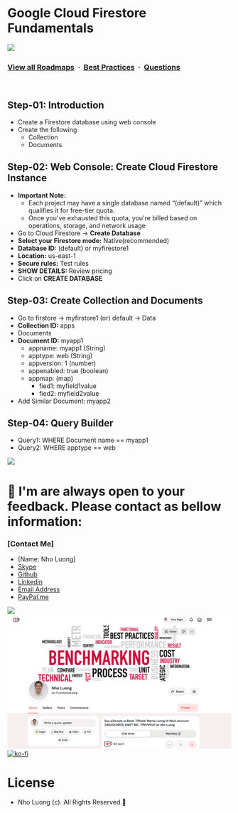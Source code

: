 # Google Cloud Firestore Fundamentals

![](https://i.imgur.com/waxVImv.png)
### [View all Roadmaps](https://github.com/nholuongut/all-roadmaps) &nbsp;&middot;&nbsp; [Best Practices](https://github.com/nholuongut/all-roadmaps/blob/main/public/best-practices/) &nbsp;&middot;&nbsp; [Questions](https://www.linkedin.com/in/nholuong/)
<br/>

## Step-01: Introduction
- Create a Firestore database using web console 
- Create the following
  - Collection
  - Documents

## Step-02: Web Console: Create Cloud Firestore Instance
- **Important Note:** 
  - Each project may have a single database named “(default)” which qualifies it for free-tier quota. 
  - Once you've exhausted this quota, you're billed based on operations, storage, and network usage
- Go to Cloud Firestore -> **Create Database**
- **Select your Firestore mode:** Native(recommended)
- **Database ID:** (default) or myfirestore1
- **Location:** us-east-1
- **Secure rules:** Test rules
- **SHOW DETAILS:** Review pricing
- Click on **CREATE DATABASE**

## Step-03: Create Collection and Documents
- Go to firstore -> myfirstore1 (or) default -> Data
- **Collection ID:** apps
- Documents
- **Document ID:** myapp1
  - appname: myapp1 (String)
  - apptype: web (String)
  - appversion: 1 (number)
  - appenabled: true  (boolean)
  - appmap: (map)
    - fied1: myfield1value
    - fied2: myfield2value
- Add Similar Document: myapp2

## Step-04: Query Builder
- Query1: WHERE Document name == myapp1
- Query2: WHERE apptype == web

![](https://i.i/Users/nholu/Documents/Donate.png/Users/nholu/Documents/Donate.pngmgur.com/waxVImv.png)
# 🚀 I'm are always open to your feedback.  Please contact as bellow information:
### [Contact Me]
* [Name: Nho Luong]
* [Skype](luongutnho_skype)
* [Github](https://github.com/nholuongut/)
* [Linkedin](https://www.linkedin.com/in/nholuong/)
* [Email Address](luongutnho@hotmail.com)
* [PayPal.me](https://www.paypal.com/paypalme/nholuongut)

![](https://i.imgur.com/waxVImv.png)
![](Donate.png)
[![ko-fi](https://ko-fi.com/img/githubbutton_sm.svg)](https://ko-fi.com/nholuong)

# License
* Nho Luong (c). All Rights Reserved.🌟